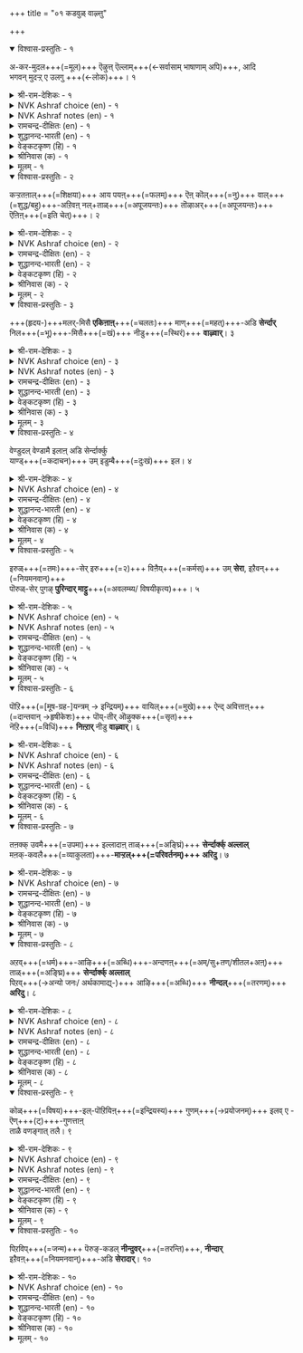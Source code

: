 +++
title = "०१ कडवुळ् वाऴ्त्तु"

+++


<details open><summary>विश्वास-प्रस्तुतिः - १</summary>

अ-कर-मुदल+++(=मूल)+++ ऎऴुत्त् ऎल्लाम्+++(←सर्वासाम् भाषाणाम् अपि)+++, आदि  
भगवन् मुदऱ्ऱ् ए उलगु +++(←लोक)+++।       १
</details>

<details><summary>श्री-राम-देशिकः - १</summary>

अकाराद् एव **निर्यान्ति**  
समस्तान्य् अक्षराणि च ।  
चराचर-प्रपञ्चोऽयम्  
ईश्वराद् एव **जायते** ॥ १॥
</details>

<details><summary>NVK Ashraf choice (en) - १</summary>

०००१
With alpha begins all alphabets;
And the world with the first Bhagavan. *
(K.N. Subramanyam), (K.R. Srinivasa Iyengar)
</details>

<details><summary>NVK Ashraf notes (en) - १</summary>

१. "Bhagavan". Scholars differ in their opinion as to what this word stands for. Most traditional and modern scholars, based on the title of the chapter "In praise of God", render the word to mean "Creator God". However Jaina scholars claim that the word "आदि भगवन्" [Ādi bhagavan] is a clear reference to the name of the first Jina Thirthankara "ādeenath" or rashabha (Chakravarti, १९५१; Subramanyam, १९८७). It is interesting to note that Valluvar who has used very few words of Sanskrit origin in his whole work, opted for the twin word "आदि भगवन्" here. Moreover, since the simile "ऎऴुत्तॆल्लाम्" is plural, the emphasis "उलगु" should also be taken in plural. The "world" could thus means the "people of the world" (उलगत्तार्क्कु).
</details>

<details><summary>रामचन्द्र-दीक्षितः (en) - १</summary>

1\. akaram mutala, eḻuttu ellām; āti-  
pakavaṉ mutaṟṟē, ulaku.

1\. All the letters have the letter ‘A’ as their Origin; this world has God as its origin.  
</details>

<details><summary>शुद्धानन्द-भारती (en) - १</summary>

1\. அகர முதல எழுத்தெல்லாம் ஆதி  
பகவன் முதற்றே உலகு  
'A' leads letters; the Ancient Lord  
Leads and lords the entire world.         1  
</details>

<details><summary>वेङ्कटकृष्ण (हि) - १</summary>

1
अक्षर सबके आदि में, है अकार का स्थान ।  
अखिल लोक का आदि तो, रहा आदि भगवान ॥
</details>

<details><summary>श्रीनिवास (क) - १</summary>

1. अक्षरगळिगॆल्ला अकारवे मॊदलु, लोकक्कॆल्ला मॊदलु आदि भगवन् 

</details>

<details><summary>मूलम् - १</summary>

अगर मुदल ऎऴुत्तॆल्लाम् आदि
भगवऩ् मुदऱ्ऱे उलगु। १
</details>

<details open><summary>विश्वास-प्रस्तुतिः - २</summary>

कऱ्ऱतऩाल्+++(=शिक्षया)+++ आय पयऩ्+++(=फलम्)+++ ऎऩ् कॊल्+++(=नु)+++ वाल्+++(=शुद्ध/बहु)+++-अऱिवऩ्
नल्+ताळ्+++(=अपूजयन्तः)+++ तॊऴाअर्+++(=अपूजयन्तः)+++ ऎऩिऩ्+++(=इति चेत्)+++। २
</details>

<details><summary>श्री-राम-देशिकः - २</summary>

ईशस्य ज्ञानरूपस्य  
विना पाद-**निषेवणम्** ।  
**सन्त्व् अधीतानि** शास्त्रणि  
**न** तैर् अस्ति **प्रयोजनम्** ॥ २॥
</details>

<details><summary>NVK Ashraf choice (en) - २</summary>

०००२
Of what avail is learning if one worships not
The holy feet of Pure Intelligence? *
(V.V.S. Aiyar), (G. Vanmikanathan)
</details>

<details><summary>रामचन्द्र-दीक्षितः (en) - २</summary>

2\. kaṟṟataṉāl āya payaṉ eṉkol-vāl-aṟivaṉ  
nal tāḷ toḻāar eṉiṉ?.

2\. Of what avail is learning, if the learned do not adore the good feet of Him who is Immaculate Wisdom?  
</details>

<details><summary>शुद्धानन्द-भारती (en) - २</summary>

2\. கற்றதனா லாய பயனென்கொல் வாலறிவன்  
நற்றாள் தொழாஅர் எனின்  
That lore is vain which does not fall  
At His good feet who knoweth all.         2  
</details>

<details><summary>वेङ्कटकृष्ण (हि) - २</summary>

2
विद्योपार्जन भी भला, क्या आयेगा काम ।  
श्रीपद पर सत्याज्ञ के, यदि नहिं किया प्रणाम ॥
</details>

<details><summary>श्रीनिवास (क) - २</summary>

2. परम शुद्दज्ञान स्वरूपद भगवन्तन सत् पादगळिगॆ नमिसदिद्दरॆ कलितन्दरिन्दाद फलवेनु ?

</details>

<details><summary>मूलम् - २</summary>

कऱ्ऱतऩाल् आय पयऩॆऩ्कॊल् वालऱिवऩ्
नऱ्ऱाळ् तॊऴाअर् ऎऩिऩ्। २
</details>

<details open><summary>विश्वास-प्रस्तुतिः - ३</summary>

+++(हृदय-)+++मलर्-मिसै **एकिऩाऩ्**+++(=चलतः)+++ माण्+++(=महत्)+++-अडि **सेर्न्दार्**  
निल+++(=भू)+++-मिसै+++(=खं)+++ नीडु+++(=स्थिरं)+++ **वाऴ्वार्**।      ३
</details>

<details><summary>श्री-राम-देशिकः - ३</summary>

भक्तानां मानसाम्भोज-  
वासिनो जगद्-ईशितुः ।  
**भजतां** पाद-युगलं  
**जायन्ते** नित्य-सम्पदः ॥ ३॥
</details>

<details><summary>NVK Ashraf choice (en) - ३</summary>

०००३
Long life on earth is theirs who reach
The glorious feet of Him who walked on flowers.
(P.S. Sundaram), (V.V.S. Aiyar)
</details>

<details><summary>NVK Ashraf notes (en) - ३</summary>

३. An alternate 'mystical' translation, but not implied in the original: "The Supreme dwells within the lotus of the heart. Those who reach His Splendid Feet dwell endearingly within unearthly realms" - (Satguru Subramuniyaswami). Other translators who adopted this interpretation Parithiyār and Kālingar (two of the five known ancient commentators of Tirukkural) include (G. Vanmikanathan), (K. Krishnaswamy & Vijaya Ramkumar) and (C. Rajagopalachari).
</details>

<details><summary>रामचन्द्र-दीक्षितः (en) - ३</summary>

3\. malarmicai ēkiṉāṉ māṇ aṭi cērntār  
nilamicai nīṭu vāḻvār.

3\. Those who find refuge in the great feet (of Him) who lives in the lotus of the heart (of the devotee) live eternally in heaven.  
</details>

<details><summary>शुद्धानन्द-भारती (en) - ३</summary>

3\. மலர்மிசை ஏகினான் மாணடி சேர்ந்தார்  
நிலமிசை நீடுவாழ் வார்  
Long they live on earth who gain  
The feet of God in florid brain.         3  
</details>

<details><summary>वेङ्कटकृष्ण (हि) - ३</summary>

3
हृदय-पद्‍म-गत ईश के, पाद-पद्‍म जो पाय ।  
श्रेयस्कर वरलोक में, चिरजीवी रह जाय ॥
</details>

<details><summary>श्रीनिवास (क) - ३</summary>

3. मलरॊळुज्जीविसुववन परम पादगळन्नु सेरिदवरु भूमिय मेलॆ निडुगाल बाळुवरु

</details>

<details><summary>मूलम् - ३</summary>

मलर्मिसै एकिऩाऩ् माणडि सेर्न्दार्
निलमिसै नीडुवाऴ् वार्। ३
</details>

<details open><summary>विश्वास-प्रस्तुतिः - ४</summary>

वेण्डुदल् वेण्डामै इलाऩ् अडि सेर्न्दार्क्कु  
याण्ड्+++(=कदाचन)+++ उम् इडुम्बै+++(=दुःखं)+++ इल।       ४
</details>

<details><summary>श्री-राम-देशिकः - ४</summary>

दयालोः सर्वमित्रस्य  
शरणागत-साक्षिणः ।  
**नमतां** पादयुगलं  
**न** स्याद् **दुःखं** कदाचन ॥ ४॥
</details>

<details><summary>NVK Ashraf choice (en) - ४</summary>

०००४
No evil will befall those who reach the feet
Of the One beyond likes and dislikes.
(N.V.K. Ashraf)
</details>

<details><summary>रामचन्द्र-दीक्षितः (en) - ४</summary>

4\. vēṇṭutal vēṇṭāmai ilāṉ aṭi cērntārkku  
yāṇṭum iṭumpai ila.

4\. Those who have attained the feet of Him who has no likes or dislikes will be rid of all troubles.  
</details>

<details><summary>शुद्धानन्द-भारती (en) - ४</summary>

4\. வேண்டுதல் வேண்டாமை இலர்ன்அடி சேர்ந்தார்க்கு  
யாண்டும் இடும்பை இல  
Who hold His feet who likes nor loathes  
Are free from woes of human births.         4  
</details>

<details><summary>वेङ्कटकृष्ण (हि) - ४</summary>

4
राग-द्वेष विहीन के, चरणाश्रित जो लोग ।  
दुःख न दे उनको कभी, भव-बाधा का रोग ॥
</details>

<details><summary>श्रीनिवास (क) - ४</summary>

4. बेकु बेडगळॊन्दू इल्लदवन (भगवन्तन) अडिगळन्नु सेरिदवरु दुगुडदिन्द दूरवागुवरु

</details>

<details><summary>मूलम् - ४</summary>

वेण्डुदल् वेण्डामै इलाऩटि सेर्न्दार्क्कु
याण्डुम् इडुम्बै इल। ४
</details>

<details open><summary>विश्वास-प्रस्तुतिः - ५</summary>

इरुळ्+++(=तमः)+++-सेर् इरु+++(=२)+++ विऩैय्+++(=कर्मस्)+++ उम् **सेरा**, इऱैवन्+++(=नियमनवान्)+++  
पॊरुळ्-सेर् पुगऴ् **पुरिन्दार् माट्टु**+++(=अवलम्ब्य/ विषयीकृत्य)+++।      ५
</details>

<details><summary>श्री-राम-देशिकः - ५</summary>

माहात्म्यम् अप्रमेयस्य  
**ज्ञात्वा** तं **भजतां** नृणाम् ।  
अज्ञान-मूलकं कर्म  
द्विविधं चापि **नश्यति** ॥ ५॥
</details>

<details><summary>NVK Ashraf choice (en) - ५</summary>

०००५
The twin deeds of dark illusion do not affect those
Who delight meaningfully in Lord's praise. *
(S.M. Diaz)
</details>

<details><summary>NVK Ashraf notes (en) - ५</summary>

५. Twin deeds [of dark illusion] are fruits of both good and evil deeds.
</details>

<details><summary>रामचन्द्र-दीक्षितः (en) - ५</summary>

5\. iruḷ cēr iru viṉaiyum cērā, iṟaivaṉ  
poruḷ cēr pukaḻ purintārmāṭṭu.

5\. Actions, both good and bad that spring from darkness of the mind will never touch those who ever chant the glories of the Lord.  
</details>

<details><summary>शुद्धानन्द-भारती (en) - ५</summary>

5\. இருள்சேர் இருவினையும் சேரா இறைவன்  
பொருள்சேர் புகழ்புரிந்தார் மாட்டு  
God's praise who tell, are free from right  
And wrong, the twins of dreaming night.         5  
</details>

<details><summary>वेङ्कटकृष्ण (हि) - ५</summary>

5
जो रहते हैं ईश के, सत्य भजन में लिप्त ।  
अज्ञानाश्रित कर्म दो, उनको करें न लिप्त ॥
</details>

<details><summary>श्रीनिवास (क) - ५</summary>

5. मनद इरुळिन्दुण्टागुव ऒळितु, कॆडकुगळॆम्ब ऎरडु विधवाद कर्मगळू भगवन्तन महिमॆयन्नु हॊगळुववरिगॆ सेरुवुदिल्ल

</details>

<details><summary>मूलम् - ५</summary>

इरुळ्सेर् इरुविऩैयुम् सेरा इऱैवऩ्
पॊरुळ्सेर् पुगऴ्बुरिन्दार् माट्टु। ५
</details>

<details open><summary>विश्वास-प्रस्तुतिः - ६</summary>

पॊऱि+++(=[मूष-ग्रह-]यन्त्रम् → इन्द्रियम्)+++ वायिल्+++(=मुखे)+++ ऐन्द् अवित्ताऩ्+++(=दान्तवान् →हृषीकेशः)+++ पॊय्-तीर् ऒऴुक्क+++(=सृत)+++  
नॆऱि+++(=विधिं)+++ **निऩ्ऱार्** नीडु **वाऴ्वार्**।       ६
</details>

<details><summary>श्री-राम-देशिकः - ६</summary>

पञ्चेन्द्रियाणि **सम्मृश्य**  
तान्य् अर्थेभ्यो **निवर्तयन्** ।  
ईश्वरोक्तेन मार्गेण  
**गच्छन्** नित्य-**सुखी** भवेत् ॥ ६॥
</details>

<details><summary>NVK Ashraf choice (en) - ६</summary>

०००६
Long life is theirs who tread the path of Him
Who conquered the five senses.
(P.S. Sundaram)
</details>

<details><summary>NVK Ashraf notes (en) - ६</summary>

६. This cannot be a reference to God, for God is beyond the senses and only mortals will be required to control the five senses. Almost all translators, however, have taken this as a reference to God. Some translators have attempted to get over this difficulty by employing non-committal renderings like this one: "He who has controlled the five senses and is established in the path of righteousness will lead a life of fulfillment" - (K. Krishnaswamy & Vijaya Ramkumar). It is worth noting that the word 'Jina' literally means "conqueror or victorious", i.e. the conqueror of five senses. This couplet could actually be a reference to a Jaina Tirthankara. Buddha also conquered the five senses, but neither Gautama nor the preceding Buddhas were called Adi Bagavan.
</details>

<details><summary>रामचन्द्र-दीक्षितः (en) - ६</summary>

6\. poṟi vāyil aintu avittāṉ poy tīr oḻukka  
neṟi niṉṟār nīṭu vāḻvār.

6\. Those who still the five senses and walk in truth and right will ever live.  
</details>

<details><summary>शुद्धानन्द-भारती (en) - ६</summary>

6\. பொறிவாயில் ஐந்தவித்தான் பொய்தீர் ஒழுக்க  
நெறிநின்றார் நீடுவாழ் வார்  
They prosper long who walk His way  
Who has the senses signed away.         6  
</details>

<details><summary>वेङ्कटकृष्ण (हि) - ६</summary>

6
पंचेन्द्रिय-निग्रह किये, प्रभु का किया विधान ।  
धर्म-पंथ के पथिक जो, हों चिर आयुष्मान ॥
</details>

<details><summary>श्रीनिवास (क) - ६</summary>

6. ऐदु इन्द्रियगळ बागिलन्नु मुच्चिदवनु भगवन्त. अवन कळङ्कविल्लद नेरवाद ऋजुमार्गदल्लि निन्तवरु निडुबाळन्नु नडॆसुवरु.

</details>

<details><summary>मूलम् - ६</summary>

पॊऱिवायिल् ऐन्दवित्ताऩ् पॊय्दीर् ऒऴुक्क
नॆऱिनिऩ्ऱार् नीडुवाऴ् वार्। ६
</details>

<details open><summary>विश्वास-प्रस्तुतिः - ७</summary>

तऩक्क् उवमै+++(=उपमा)+++ इल्लादाऩ् ताळ्+++(=अङ्घ्रिं)+++ **सेर्न्दार्क्क् अल्लाल्**  
मऩक्-कवलै+++(=व्याकुलता)+++-**माऱ्ऱल्+++(=परिवर्तनम्)+++ अरिदु**।      ७
</details>

<details><summary>श्री-राम-देशिकः - ७</summary>

ईशं निरुपमं नित्यं  
यो वै शरणम् आश्रितः ।  
स एव दुःख-रहितो  
नित्यं **सुखम् इहाश्नुते** ॥ ७॥
</details>

<details><summary>NVK Ashraf choice (en) - ७</summary>

०००७
They alone escape from sorrows who take refuge
In the feet of Him beyond compare. *
(V.V.S. Aiyar)
</details>

<details><summary>रामचन्द्र-दीक्षितः (en) - ७</summary>

7\. taṉakku uvamai illātāṉ tāḷ cērntārkku allāl,  
maṉak kavalai māṟṟal aritu.

7\. Only those who have sought refuge in the feet of the peerless can shake off anxiety. Others cannot.  
</details>

<details><summary>शुद्धानन्द-भारती (en) - ७</summary>

7\. தனக்குஉவமை இல்லாதான் தாள்சேர்ந்தார்க்கு கல்லால்  
மனக்கவலை மாற்றல் அரிது  
His feet, whose likeness none can find,  
Alone can ease the anxious mind.         7  
</details>

<details><summary>वेङ्कटकृष्ण (हि) - ७</summary>

7
ईश्वर उपमारहित का, नहीं पदाश्रय-युक्त ।  
तो निश्चय संभव नहीं, होना चिन्ता-मुक्त ॥
</details>

<details><summary>श्रीनिवास (क) - ७</summary>

7. तनगॆ उपमॆयिल्लदवनु भगवन्त. अवन पादगळन्नु नम्बिदवरिगॆ अल्लदॆ, उळिदवरिगॆ मनस्सिन कळवळ कळॆदु कॊळ्ळुवुदु असाध्य.

</details>

<details><summary>मूलम् - ७</summary>

तऩक्कुवमै इल्लादाऩ् ताळ्सेर्न्दार्क् कल्लाल्
मऩक्कवलै माऱ्ऱल् अरिदु। ७
</details>

<details open><summary>विश्वास-प्रस्तुतिः - ८</summary>

अऱव्+++(=धर्म)+++-आऴि+++(=अब्धि)+++-अन्दणऩ्+++(=अम्/सु+तण्/शीतल+अऩ्)+++ ताळ्+++(=अङ्घ्रि)+++ **सेर्न्दार्क्क् अल्लाल्**  
पिऱव्+++(→अन्यो जनः/ अर्थकामाद्य्-)+++ आऴि+++(=अब्धि)+++ **नीन्दल्**+++(=तरणम्)+++ **अरिदु**।      ८
</details>

<details><summary>श्री-राम-देशिकः - ८</summary>

धर्मसिन्धोः दया-मूर्तेः  
नावं चरण-रूपिणीम् ।  
अलब्ध्वा दुःख-जल-धेः  
पारं गन्तुं न शक्यते ॥ ८॥
</details>

<details><summary>NVK Ashraf choice (en) - ८</summary>

०००८
None can swim the sea of births, but those united
To the feet of that Being, a sea of virtue. *
(W.H. Drew and J. Lazarus)
</details>

<details><summary>NVK Ashraf notes (en) - ८</summary>

८. The word "अऱवाऴि" can be taken to mean, either "sea of virtue" or "wheel of the virtue". Similarly, the word "पिऱ" could either mean "birth" or "other". Depending on the combination of these meanings chosen, the couplet can also be translated in the following ways: (i) "Only those who reach the feet of the lord, the ocean of virtue, can cross those other oceans." - * (Norman Cutler). The other two oceans could be oceans of Wealth and Pleasure. (ii) "Only by clinging to the feet of the Lord of the wheel of virtue, that one can swim the ocean of this life" * - (G. Siromoney, S. Govindaraju & M. Chandrasekaran).
</details>

<details><summary>रामचन्द्र-दीक्षितः (en) - ८</summary>

8\. aṟa āḻi antaṇaṉ tāḷ cērntārkku allāl,  
piṟa āḻi nīntal aritu.

8\. Only those who have clung to the feet of the Lord who is the sea of righteousness, will be able to sail the other seas. Others cannot.  
</details>

<details><summary>शुद्धानन्द-भारती (en) - ८</summary>

8\. அறவாழி அந்தணன் தாள்சேர்ந்தார்க் கல்லால்  
பிறவாழி நீந்தல் அரிது  
Who swims the sea of vice is he  
Who clasps the feet of Virtue's sea.         8  
</details>

<details><summary>वेङ्कटकृष्ण (हि) - ८</summary>

8
धर्म-सिन्धु करुणेश के, शरणागत है धन्य ।  
उसे छोड दुख-सिन्धु को, पार‍ न पाये अन्य ॥
</details>

<details><summary>श्रीनिवास (क) - ८</summary>

8. सच्चारित्र्यद कडलाद भगवन्तन अडिगळन्नु सेरिदवरिगल्लदॆ (मिक्कवरिगॆ) संसार सागरगळन्नु ईसि दाटलु सुलभवल्ल.

</details>

<details><summary>मूलम् - ८</summary>

अऱवाऴि अन्दणऩ् ताळ्सेर्न्दार्क् कल्लाल्
पिऱवाऴि नीन्दल् अरिदु। ८
</details>

<details open><summary>विश्वास-प्रस्तुतिः - ९</summary>

कोळ्+++(=विषय)+++-इल्-पॊऱियिऩ्+++(=इन्द्रियस्य)+++ गुणम्+++(→प्रयोजनम्)+++ इलव् ए - ऎण्+++(ट्)+++-गुणत्ताऩ्  
ताळै वणङ्गात् तलै।      ९
</details>

<details><summary>श्री-राम-देशिकः - ९</summary>

गुणाष्टक-युतेशस्य  
पदे येन न वन्दिते ।  
दृष्टया विरहितं चक्षुर्  
इरिव तस्य शिरो वृथा ॥ ९॥
</details>

<details><summary>NVK Ashraf choice (en) - ९</summary>

०००९
Depraved, senseless and worthless is the head
Unbowed at the feet of Him with eight qualities.
(P.S. Sundaram), (N.V.K. Ashraf)
</details>

<details><summary>NVK Ashraf notes (en) - ९</summary>

९. This couplet could refer to one of the five Parméstins, the Siddhās (liberated souls) of Jainism, because they only are designated with ८ guñas (qualities) (Malaiya, १९९८). The other four Arhats, Āchāryās, Upādhyāyās and Sādhus (Ashta Pahuda VI:१०४) are identified as Jinas with १२, ३६, २५ and २७ guñas respectively (Malaiya, १९९८). What are the eight qualities or guñas of Siddhās? Ananta jnāna, Ananta darshana, Ananta labdhi, Ananta sukha, Akshaya sthiti, Being vitāraga, Being arupa and Aguruladhutaa. Ancient commentator Parithiyar lists these eight qualities (अनन्त ज्ञानम्, अनन्त वीरियम्, कोत्तिरमिन्मै, अनन्त तरिसनम्, अनन्त कुणम्, अऴिया इयल्बु, नाममिन्मै, अवाविन्मै) as qualities of Lord Shiva!
</details>

<details><summary>रामचन्द्र-दीक्षितः (en) - ९</summary>

9\. kōḷ il poṟiyil kuṇam ilavē-eṇkuṇattāṉ  
tāḷai vaṇaṅkāt talai.

9\. The head that does not bow down before and worship the feet of the Lord of the eight attributes, will be as like the palsied senses.  
</details>

<details><summary>शुद्धानन्द-भारती (en) - ९</summary>

9\. கோளில் பொறியில் குணமிலவே எண்குணத்தான்  
தாளை வணங்காத் தலை.  
Like senses stale that head is vain  
Which bows not to Eight-Virtued Divine.         9  
</details>

<details><summary>वेङ्कटकृष्ण (हि) - ९</summary>

9
निष्क्रिय इन्द्रिय सदृश ही, 'सिर' है केवल नाम ।  
अष्टगुणी के चरण पर, यदि नहिं किया प्रणाम ॥
</details>

<details><summary>श्रीनिवास (क) - ९</summary>

9. ऎण्टु गुणवुळ्ळवन (भगवन्तन) पादगळिगॆ ऎरगद तलॆयु, ग्रहण शक्तियन्नु कळॆदुकॊण्ड इन्द्रियगळन्तॆ निष्पलवागुत्तदॆ.

</details>

<details><summary>मूलम् - ९</summary>

कोळिल् पॊऱियिऩ् कुणमिलवे ऎण्गुणत्ताऩ्
ताळै वणङ्गात् तलै। ९
</details>

<details open><summary>विश्वास-प्रस्तुतिः - १०</summary>

पिऱविप्+++(=जन्म)+++ पॆरुङ्-कडल् **नीन्दुवर्**+++(=तरन्ति)+++, **नीन्दार्**  
इऱैवऩ्+++(=नियमनवान्)+++-अडि **सेरादार्**।       १०
</details>

<details><summary>श्री-राम-देशिकः - १०</summary>

नावं भगवतः पाद-  
रूपिणीं **प्राप्नुवन्ति** ये ।  
ते **तरन्ति** भवाम्भो-धिम्  
इतरैस् तर्तुम् अक्षमम् ॥ १०॥
</details>

<details><summary>NVK Ashraf choice (en) - १०</summary>

००१०
The ocean of births can be crossed by none other than
Those who reach the feet of the Lord. *
(P.S. Sundaram)
</details>

<details><summary>रामचन्द्र-दीक्षितः (en) - १०</summary>

10\. piṟavip peruṅ kaṭal nīntuvar; nīntār,  
iṟaivaṉ aṭi cērātār.

10\. Those who gain the feet of the Lord cross the great ocean of births; others cannot.
</details>

<details><summary>शुद्धानन्द-भारती (en) - १०</summary>

10\. பிறவிப் பெருங்கடல் நீந்துவர் நீந்தார்  
இறைவன் அடிசேரா தார்  
The sea of births they alone swim  
Who clench His feet and cleave to Him.        10  
</details>

<details><summary>वेङ्कटकृष्ण (हि) - १०</summary>

10
भव-सागर विस्तार से, पाते हैं निस्तार ।  
ईश-शरण बिन जीव तो, कर नहीं पाये पार ॥
</details>

<details><summary>श्रीनिवास (क) - १०</summary>

10. ऎरॆयुनडि (देवरपाद) सेरिदवरु हुट्टॆम्ब हॆग्गडलन्नु दाटुवरु ; ऎरॆयनडि सेरदवरु अदन्नु दाटलाररु.
</details>

<details><summary>मूलम् - १०</summary>

पिऱविप् पॆरुङ्गडल् नीन्दुवर् नीन्दार्
इऱैवऩ् अडिसेरा तार्। १०
</details>

